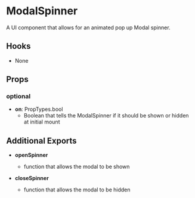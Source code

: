 # ModalSpinner

A UI component that allows for an animated pop up Modal spinner.

## Hooks

- None

## Props

### optional

- **on**: PropTypes.bool
  - Boolean that tells the ModalSpinner if it should be shown or hidden at initial mount

## Additional Exports

- **openSpinner**

  - function that allows the modal to be shown

- **closeSpinner**
  - function that allows the modal to be hidden
